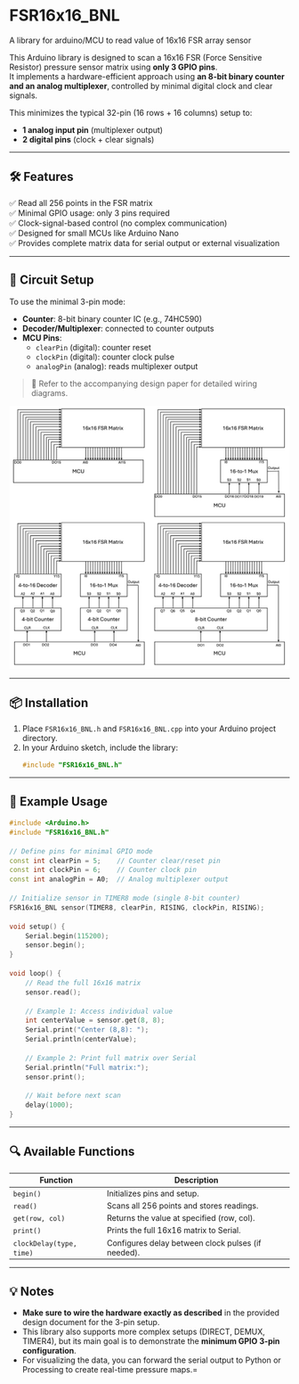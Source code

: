 # FSR16x16_BNL
A library for arduino/MCU to read value of 16x16 FSR array sensor

This Arduino library is designed to scan a 16x16 FSR (Force Sensitive Resistor) pressure sensor matrix using **only 3 GPIO pins**.  
It implements a hardware-efficient approach using **an 8-bit binary counter and an analog multiplexer**, controlled by minimal digital clock and clear signals.

This minimizes the typical 32-pin (16 rows + 16 columns) setup to:
- **1 analog input pin** (multiplexer output)
- **2 digital pins** (clock + clear signals)

---

## 🛠️ Features
✅ Read all 256 points in the FSR matrix  
✅ Minimal GPIO usage: only 3 pins required  
✅ Clock-signal-based control (no complex communication)  
✅ Designed for small MCUs like Arduino Nano  
✅ Provides complete matrix data for serial output or external visualization

---

## 🔌 Circuit Setup

To use the minimal 3-pin mode:
- **Counter**: 8-bit binary counter IC (e.g., 74HC590)  
- **Decoder/Multiplexer**: connected to counter outputs  
- **MCU Pins**:
    - `clearPin` (digital): counter reset
    - `clockPin` (digital): counter clock pulse
    - `analogPin` (analog): reads multiplexer output

> 📖 Refer to the accompanying design paper for detailed wiring diagrams.

![Circuit diagram sample](./explain/sample_circuit_diagram.jpeg)

---

## 📦 Installation

1. Place `FSR16x16_BNL.h` and `FSR16x16_BNL.cpp` into your Arduino project directory.
2. In your Arduino sketch, include the library:
    ```cpp
    #include "FSR16x16_BNL.h"
    ```

---

## 🧪 Example Usage

```cpp
#include <Arduino.h>
#include "FSR16x16_BNL.h"

// Define pins for minimal GPIO mode
const int clearPin = 5;    // Counter clear/reset pin
const int clockPin = 6;    // Counter clock pin
const int analogPin = A0;  // Analog multiplexer output

// Initialize sensor in TIMER8 mode (single 8-bit counter)
FSR16x16_BNL sensor(TIMER8, clearPin, RISING, clockPin, RISING);

void setup() {
    Serial.begin(115200);
    sensor.begin();
}

void loop() {
    // Read the full 16x16 matrix
    sensor.read();

    // Example 1: Access individual value
    int centerValue = sensor.get(8, 8);
    Serial.print("Center (8,8): ");
    Serial.println(centerValue);

    // Example 2: Print full matrix over Serial
    Serial.println("Full matrix:");
    sensor.print();

    // Wait before next scan
    delay(1000);
}
```

---

## 🔍 Available Functions

| Function                      | Description                                        |
| ----------------------------- | -------------------------------------------------- |
| `begin()`                     | Initializes pins and setup.                         |
| `read()`                      | Scans all 256 points and stores readings.          |
| `get(row, col)`               | Returns the value at specified (row, col).         |
| `print()`                     | Prints the full 16x16 matrix to Serial.           |
| `clockDelay(type, time)`      | Configures delay between clock pulses (if needed). |

---

## 💡 Notes

- **Make sure to wire the hardware exactly as described** in the provided design document for the 3-pin setup.
- This library also supports more complex setups (DIRECT, DEMUX, TIMER4), but its main goal is to demonstrate the **minimum GPIO 3-pin configuration**.
- For visualizing the data, you can forward the serial output to Python or Processing to create real-time pressure maps.=